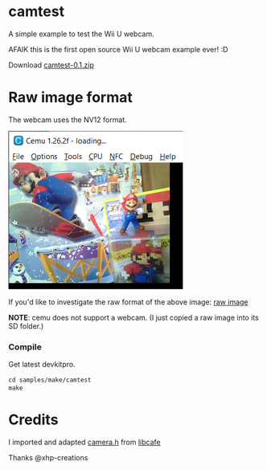 
# camtest
A simple example to test the Wii U webcam.

AFAIK this is the first open source Wii U webcam example ever! :D

Download [camtest-0.1.zip](https://github.com/revvv/wut/releases/download/0.1/camtest-0.1.zip)

# Raw image format
The webcam uses the NV12 format.

![screenshot of webcam app showing Mario](samples/make/camtest/selfie-mario.png)

If you'd like to investigate the raw format of the above image: [raw image](samples/make/camtest/selfie-mario.nv12)

**NOTE**: cemu does not support a webcam. (I just copied a raw image into its SD folder.)

### Compile
Get latest devkitpro.

```
cd samples/make/camtest
make
```

# Credits
I imported and adapted [camera.h](https://github.com/revvv/wut/blob/camtest/include/camera/camera.h) from [libcafe](https://github.com/xhp-creations/libcafe/blob/master/include/wiiu/dynlib/camera.h)

Thanks @xhp-creations
